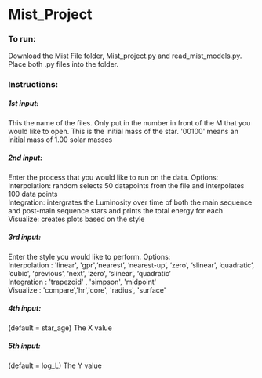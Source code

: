 # Mist_Project

### To run:
Download the Mist File folder, Mist_project.py and read_mist_models.py. Place both .py files into the folder. 

### Instructions:
##### 1st input: 
This the name of the files. Only put in the number in front of the M that you would like to open. This is the initial mass of the star. '00100' means an initial mass of 1.00 solar masses
##### 2nd input: 
Enter the process that you would like to run on the data. Options:\
Interpolation: random selects 50 datapoints from the file and interpolates 100 data points\
Integration: intergrates the Luminosity over time of both the main sequence and post-main sequence stars and prints the total energy for each\
Visualize: creates plots based on the style
##### 3rd input:
Enter the style you would like to perform. Options:\
Interpolation : 'linear', 'gpr',‘nearest’, ‘nearest-up’, ‘zero’, ‘slinear’, ‘quadratic’, ‘cubic’, ‘previous’, ‘next’, ‘zero’, ‘slinear’, ‘quadratic’\
Integration : 'trapezoid' , 'simpson', 'midpoint'\
Visualize :  'compare','hr','core', 'radius', 'surface'
##### 4th input:
(default = star_age) The X value
##### 5th input:
(default = log_L) The Y value

